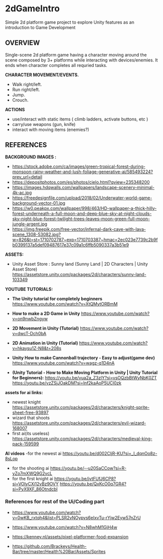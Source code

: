 # 2dGameIntro
Simple 2d platform game project to explore Unity features as an introduction to Game Development


## OVERVIEW

Single-scene 2d platform game having a character moving around the scene composed by 3+ platforms while interacting with devices/enemies.
It ends when character completes all requried tasks.

**CHARACTER MOVEMENT/EVENTS.**
- Walk right/left.
- Run right/left.
- Jump.
- Crouch.

**ACTIONS**

- use/interact with static items ( climb ladders, activate buttons, etc )
- carry/use weapons (gun, knife)
- interact with moving items (enemies?)

## REFERENCES

**BACKGROUND IMAGES :**

- https://stock.adobe.com/ca/images/green-tropical-forest-during-monsoon-rainy-weather-and-lush-foliage-generative-ai/585493224?prev_url=detail
- https://depositphotos.com/es/photos/cielo.html?qview=235348200
- https://images.hdqwalls.com/wallpapers/landscape-scenery-minimal-4k-ac.jpg
- https://freedesignfile.com/upload/2018/02/Underwater-world-game-background-vector-01.jpg
- https://w0.peakpx.com/wallpaper/998/463/HD-wallpaper-a-thick-hilly-forest-underneath-a-full-moon-and-deep-blue-sky-at-night-clouds-sky-night-blue-forest-twilight-trees-leaves-moon-green-full-moon-jungle-argent.jpg
- https://img.freepik.com/free-vector/infernal-dark-cave-with-lava-scene_1308-53082.jpg?w=826&t=st=1710702787~exp=1710703387~hmac=2ec023e7739c2b9fb0399137a5def09487617e37c09a1c6ffb5090337a3b51e9

**ASSETS:**

- Unity Asset Store : Sunny land (Sunny Land | 2D Characters | Unity Asset Store)
https://assetstore.unity.com/packages/2d/characters/sunny-land-103349

**YOUTUBE TUTORIALS:**

- **The Unity tutorial for completely beginners**
https://www.youtube.com/watch?v=XtQMytORBmM
- **How to make a 2D Game in Unity**
https://www.youtube.com/watch?v=on9nwbZngyw
- **2D Movement in Unity (Tutorial)**
https://www.youtube.com/watch?v=dwcT-Dch0bA
- **2D Animation in Unity (Tutorial)**
https://www.youtube.com/watch?v=hkaysu1Z-N8&t=208s
- **Unity How to make Cannonball trajectory - Easy to adjust(game dev)**
https://www.youtube.com/watch?v=wagz-q1D4nA

- **(Unity Tutorial - How to Make Moving Platform in Unity | Unity Tutorial for Beginners):**
https://youtu.be/vua2a_Z3zlY?si=vsOQzbBtWyNbK0ZT https://youtu.be/vzZSjJOakDM?si=lnf2kaAoP5UCl0zk

**assets for ai links:**
- newest knight
https://assetstore.unity.com/packages/2d/characters/knight-sprite-sheet-free-93897
- wizard that shoots 
https://assetstore.unity.com/packages/2d/characters/evil-wizard-168007
- first ai(its useless)
https://assetstore.unity.com/packages/2d/characters/medieval-king-pack-159599

**AI videos**
-for the newest ai 
https://youtu.be/d002CljR-KU?si=_I_dqnOo8z-8sLop
- for the shooting ai
https://youtu.be/--u20SaCCow?si=R-yZo7mXWQ9G2vcL
- for the first knight ai
https://youtu.be/jvtFUfJ6CP8?si=VOIyCXi12vBz9OVY
https://youtu.be/QxKcO0q7GR4?si=PyX9XF_86OtndcbI


### References for rest of the Ui/Coding part


- https://www.youtube.com/watch?v=0wKB_rxtqh4&list=PLSR2vNOypvs6eIxvTu-rYjw2Eyw57nZrU

 - https://www.youtube.com/watch?v=N8whM1GjH4w 
- https://kenney.nl/assets/pixel-platformer-food-expansion 

- https://github.com/Brackeys/Health-Bar/tree/master/Health%20Bar/Assets/Sprites	


